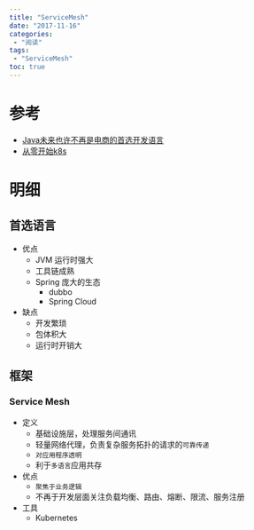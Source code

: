 ```yaml
---
title: "ServiceMesh"
date: "2017-11-16"
categories:
 - "阅读"
tags:
 - "ServiceMesh"
toc: true
---
```



# 参考
- [Java未来也许不再是电商的首选开发语言](http://newtech.club/2017/12/06/Java%E6%9C%AA%E6%9D%A5%E4%B9%9F%E8%AE%B8%E4%B8%8D%E5%86%8D%E6%98%AF%E7%94%B5%E5%95%86%E7%9A%84%E9%A6%96%E9%80%89%E5%BC%80%E5%8F%91%E8%AF%AD%E8%A8%80/)
- [从零开始k8s](https://www.kubernetes.org.cn/doc-11)

# 明细
## 首选语言
- 优点
	- JVM 运行时强大
	- 工具链成熟
	- Spring 庞大的生态
		- dubbo
		- Spring Cloud
- 缺点
	- 开发繁琐
	- 包体积大
	- 运行时开销大

## 框架
### Service Mesh
- 定义
	- 基础设施层，处理服务间通讯
	- 轻量网络代理，负责复杂服务拓扑的请求的`可靠传递`
	- `对应用程序透明`
	- 利于`多语言`应用共存
- 优点
	- `聚焦于业务逻辑`
	- 不再于开发层面关注负载均衡、路由、熔断、限流、服务注册
- 工具
	- Kubernetes 
